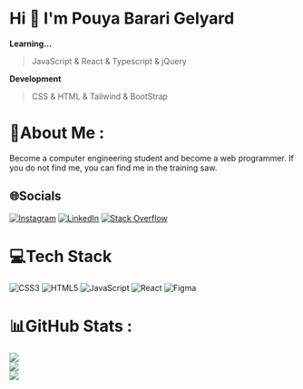 # Hi 👋 I'm Pouya Barari Gelyard

**Learning...**
>JavaScript & 
>React & 
>Typescript & 
>jQuery

**Development**
> CSS &
> HTML &
> Tailwind & 
> BootStrap

# 💫About Me :
Become a computer engineering student and become a web programmer.
If you do not find me, you can find me in the training saw.

## 🌐Socials
[![Instagram](https://img.shields.io/badge/Instagram-%23E4405F.svg?logo=Instagram&logoColor=white)](https://instagram.com/pouya.barari_g) [![LinkedIn](https://img.shields.io/badge/LinkedIn-%230077B5.svg?logo=linkedin&logoColor=white)](https://linkedin.com/in/https://www.linkedin.com/in/pouya-barari-gelyard-03856822b/) [![Stack Overflow](https://img.shields.io/badge/-Stackoverflow-FE7A16?logo=stack-overflow&logoColor=white)](https://stackoverflow.com/users/15354736) 

# 💻Tech Stack
![CSS3](https://img.shields.io/badge/css3-%231572B6.svg?style=for-the-badge&logo=css3&logoColor=white) ![HTML5](https://img.shields.io/badge/html5-%23E34F26.svg?style=for-the-badge&logo=html5&logoColor=white) ![JavaScript](https://img.shields.io/badge/javascript-%23323330.svg?style=for-the-badge&logo=javascript&logoColor=%23F7DF1E) ![React](https://img.shields.io/badge/react-%2320232a.svg?style=for-the-badge&logo=react&logoColor=%2361DAFB) 	![Figma](https://img.shields.io/badge/figma-%23F24E1E.svg?style=for-the-badge&logo=figma&logoColor=white)
# 📊GitHub Stats :
![](https://github-readme-stats.vercel.app/api?username=pouyaBG&theme=vue&hide_border=false&include_all_commits=false&count_private=false)<br/>
![](https://github-readme-streak-stats.herokuapp.com/?user=pouyaBG&theme=vue&hide_border=false)<br/>
![](https://github-readme-stats.vercel.app/api/top-langs/?username=pouyaBG&theme=vue&hide_border=false&include_all_commits=false&count_private=false&layout=compact)
